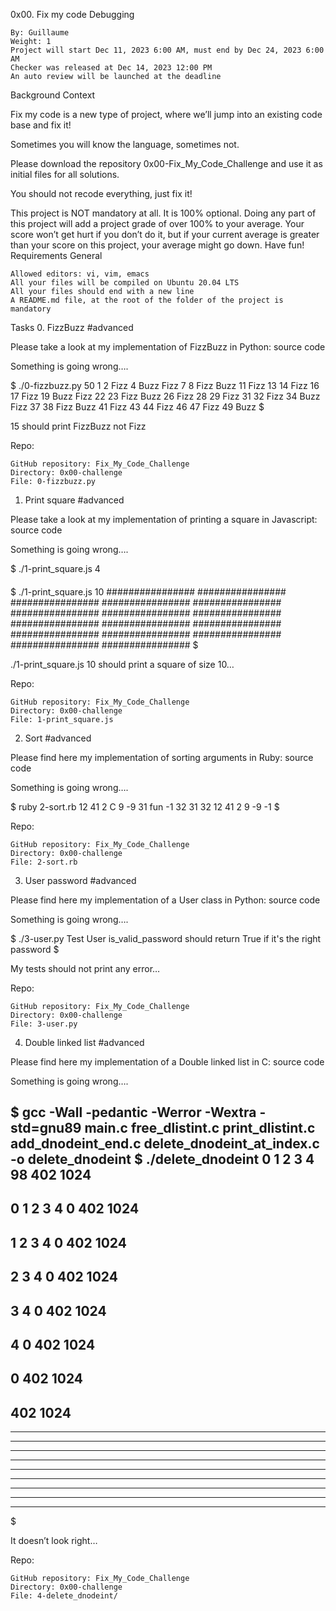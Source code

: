 0x00. Fix my code
Debugging

    By: Guillaume
    Weight: 1
    Project will start Dec 11, 2023 6:00 AM, must end by Dec 24, 2023 6:00 AM
    Checker was released at Dec 14, 2023 12:00 PM
    An auto review will be launched at the deadline

Background Context

Fix my code is a new type of project, where we’ll jump into an existing code base and fix it!

Sometimes you will know the language, sometimes not.

Please download the repository 0x00-Fix_My_Code_Challenge and use it as initial files for all solutions.

You should not recode everything, just fix it!

This project is NOT mandatory at all. It is 100% optional. Doing any part of this project will add a project grade of over 100% to your average. Your score won’t get hurt if you don’t do it, but if your current average is greater than your score on this project, your average might go down. Have fun!
Requirements
General

    Allowed editors: vi, vim, emacs
    All your files will be compiled on Ubuntu 20.04 LTS
    All your files should end with a new line
    A README.md file, at the root of the folder of the project is mandatory

Tasks
0. FizzBuzz
#advanced

Please take a look at my implementation of FizzBuzz in Python: source code

Something is going wrong….

$ ./0-fizzbuzz.py 50
1 2 Fizz 4 Buzz Fizz 7 8 Fizz Buzz 11 Fizz 13 14 Fizz 16 17 Fizz 19 Buzz Fizz 22 23 Fizz Buzz 26 Fizz 28 29 Fizz 31 32 Fizz 34 Buzz Fizz 37 38 Fizz Buzz 41 Fizz 43 44 Fizz 46 47 Fizz 49 Buzz
$

15 should print FizzBuzz not Fizz

Repo:

    GitHub repository: Fix_My_Code_Challenge
    Directory: 0x00-challenge
    File: 0-fizzbuzz.py

1. Print square
#advanced

Please take a look at my implementation of printing a square in Javascript: source code

Something is going wrong….

$ ./1-print_square.js 4
####
####
####
####
$ ./1-print_square.js 10
################
################
################
################
################
################
################
################
################
################
################
################
################
################
################
################
$

./1-print_square.js 10 should print a square of size 10…

Repo:

    GitHub repository: Fix_My_Code_Challenge
    Directory: 0x00-challenge
    File: 1-print_square.js

2. Sort
#advanced

Please find here my implementation of sorting arguments in Ruby: source code

Something is going wrong….

$ ruby 2-sort.rb 12 41 2 C 9 -9 31 fun -1 32
31
32
12
41
2
9
-9
-1
$

Repo:

    GitHub repository: Fix_My_Code_Challenge
    Directory: 0x00-challenge
    File: 2-sort.rb

3. User password
#advanced

Please find here my implementation of a User class in Python: source code

Something is going wrong….

$ ./3-user.py 
Test User
is_valid_password should return True if it's the right password
$

My tests should not print any error…

Repo:

    GitHub repository: Fix_My_Code_Challenge
    Directory: 0x00-challenge
    File: 3-user.py

4. Double linked list
#advanced

Please find here my implementation of a Double linked list in C: source code

Something is going wrong….

$ gcc -Wall -pedantic -Werror -Wextra -std=gnu89 main.c free_dlistint.c print_dlistint.c add_dnodeint_end.c delete_dnodeint_at_index.c -o delete_dnodeint
$ ./delete_dnodeint 
0
1
2
3
4
98
402
1024
-----------------
0
1
2
3
4
0
402
1024
-----------------
1
2
3
4
0
402
1024
-----------------
2
3
4
0
402
1024
-----------------
3
4
0
402
1024
-----------------
4
0
402
1024
-----------------
0
402
1024
-----------------
402
1024
-----------------
-----------------
-----------------
-----------------
-----------------
-----------------
-----------------
-----------------
-----------------
-----------------
$

It doesn’t look right…

Repo:

    GitHub repository: Fix_My_Code_Challenge
    Directory: 0x00-challenge
    File: 4-delete_dnodeint/
